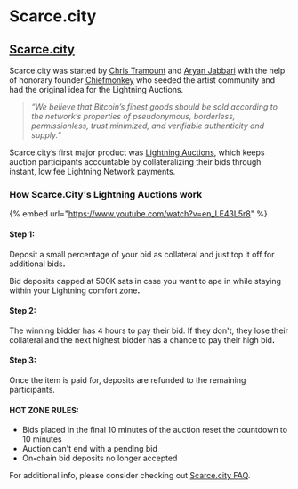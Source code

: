 # Scarce.city

## [**Scarce.city**](https://scarce.city/)

Scarce.city was started by [Chris Tramount](https://twitter.com/ctramount) and [Aryan Jabbari](https://twitter.com/AryanJabbari) with the help of honorary founder [Chiefmonkey](https://twitter.com/HodlrDotRocks) who seeded the artist community and had the original idea for the Lightning Auctions.

> _“We believe that Bitcoin’s finest goods should be sold according to the network’s properties of pseudonymous, borderless, permissionless, trust minimized, and verifiable authenticity and supply.”_

Scarce.city’s first major product was [Lightning Auctions](https://scarce.city/blog/introducing-lightning-auctions), which keeps auction participants accountable by collateralizing their bids through instant, low fee Lightning Network payments.

### **How Scarce.City's Lightning Auctions work**

{% embed url="https://www.youtube.com/watch?v=en_LE43L5r8" %}

#### **Step 1:**

Deposit a small percentage of your bid as collateral and just top it off for additional bid&#x73;**.**&#x20;

Bid deposits capped at 500K sats in case you want to ape in while staying within your Lightning comfort zon&#x65;**.**

#### **Step 2:**

The winning bidder has 4 hours to pay their bid. If they don't, they lose their collateral and the next highest bidder has a chance to pay their high bi&#x64;**.**

#### **Step 3:**

Once the item is paid for, deposits are refunded to the remaining participants.

#### **HOT ZONE RULES:**

* Bids placed in the final 10 minutes of the auction reset the countdown to 10 minutes
* Auction can't end with a pending bid
* O&#x6E;**-**&#x63;hain bid deposits no longer accepted

For additional info, please consider checking out [Scarce.city FAQ](https://scarce.city/faqs).

